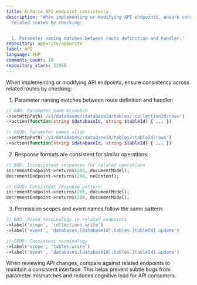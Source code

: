 ```yaml
---
title: Enforce API endpoint consistency
description: 'When implementing or modifying API endpoints, ensure consistency across
  related routes by checking:


  1. Parameter naming matches between route definition and handler:'
repository: appwrite/appwrite
label: API
language: PHP
comments_count: 10
repository_stars: 51959
---
```


When implementing or modifying API endpoints, ensure consistency across related routes by checking:

1. Parameter naming matches between route definition and handler:
```php
// BAD: Parameter name mismatch
->setHttpPath('/v1/databases/:databaseId/tables/:collectionId/rows')
->action(function(string $databaseId, string $tableId) { ... })

// GOOD: Parameter names align
->setHttpPath('/v1/databases/:databaseId/tables/:tableId/rows')
->action(function(string $databaseId, string $tableId) { ... })
```

2. Response formats are consistent for similar operations:
```php
// BAD: Inconsistent responses for related operations
incrementEndpoint->returns(200, documentModel);
decrementEndpoint->returns(204, noContent);

// GOOD: Consistent response pattern
incrementEndpoint->returns(200, documentModel);
decrementEndpoint->returns(200, documentModel);
```

3. Permission scopes and event names follow the same pattern:
```php
// BAD: Mixed terminology in related endpoints
->label('scope', 'collections.write')
->label('event', 'databases.[databaseId].tables.[tableId].update')

// GOOD: Consistent terminology
->label('scope', 'tables.write')
->label('event', 'databases.[databaseId].tables.[tableId].update')
```

When reviewing API changes, compare against related endpoints to maintain a consistent interface. This helps prevent subtle bugs from parameter mismatches and reduces cognitive load for API consumers.